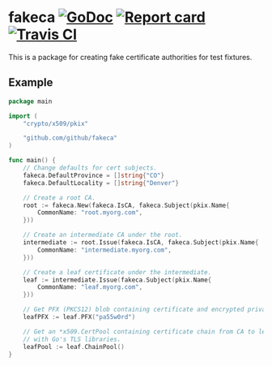 # fakeca [![GoDoc](https://godoc.org/github.com/github/fakeca?status.svg)](http://godoc.org/github.com/github/fakeca) [![Report card](https://goreportcard.com/badge/github.com/github/fakeca)](https://goreportcard.com/report/github.com/github/fakeca) [![Travis CI](https://travis-ci.org/github/fakeca.svg?branch=main)](https://travis-ci.org/github/fakeca)

This is a package for creating fake certificate authorities for test fixtures.

## Example

```go
package main

import (
	"crypto/x509/pkix"

	"github.com/github/fakeca"
)

func main() {
	// Change defaults for cert subjects.
	fakeca.DefaultProvince = []string{"CO"}
	fakeca.DefaultLocality = []string{"Denver"}

	// Create a root CA.
	root := fakeca.New(fakeca.IsCA, fakeca.Subject(pkix.Name{
		CommonName: "root.myorg.com",
	}))

	// Create an intermediate CA under the root.
	intermediate := root.Issue(fakeca.IsCA, fakeca.Subject(pkix.Name{
		CommonName: "intermediate.myorg.com",
	}))

	// Create a leaf certificate under the intermediate.
	leaf := intermediate.Issue(fakeca.Subject(pkix.Name{
		CommonName: "leaf.myorg.com",
	}))

	// Get PFX (PKCS12) blob containing certificate and encrypted private key.
	leafPFX := leaf.PFX("pa55w0rd")

	// Get an *x509.CertPool containing certificate chain from CA to leaf for use
	// with Go's TLS libraries.
	leafPool := leaf.ChainPool()
}

```
